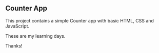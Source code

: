 ## Counter App

This project contains a simple Counter app with basic HTML, CSS and JavaScript.

These are my learning days.

Thanks!
